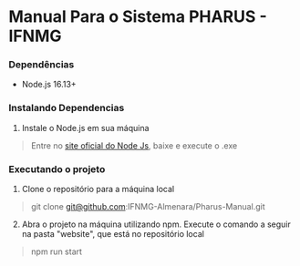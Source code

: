 # Manual Para o Sistema PHARUS - IFNMG
### Dependências
- Node.js 16.13+

### Instalando Dependencias
1. Instale o Node.js em sua máquina
> Entre no [site oficial do Node Js](https://nodejs.org/en/download), baixe e execute o .exe 

### Executando o projeto
1. Clone o repositório para a máquina local
> git clone git@github.com:IFNMG-Almenara/Pharus-Manual.git
2. Abra o projeto na máquina utilizando npm. Execute o comando a seguir na pasta "website", que está no repositório local
> npm run start
